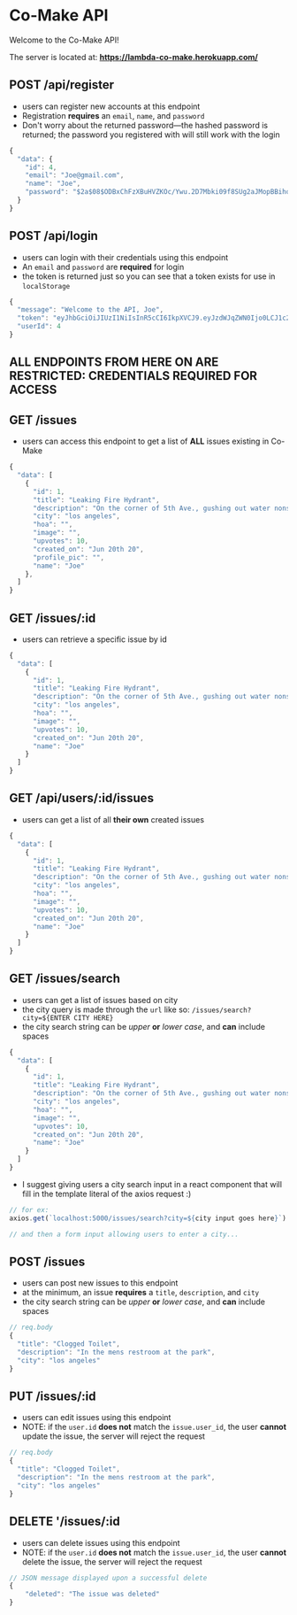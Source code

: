# Co-Make API

Welcome to the Co-Make API!

The server is located at: **<https://lambda-co-make.herokuapp.com/>**

## POST /api/register

- users can register new accounts at this endpoint
- Registration **requires** an `email`, `name`, and `password`
- Don't worry about the returned password—the hashed password is returned; the password you registered with will still work with the login

```js
{
  "data": {
    "id": 4,
    "email": "Joe@gmail.com",
    "name": "Joe",
    "password": "$2a$08$ODBxChFzXBuHVZKOc/Ywu.2D7Mbki09f8SUg2aJMopBBihqhy.PmO"
  }
}
```

## POST /api/login

- users can login with their credentials using this endpoint
- An `email` and `password` are **required** for login
- the token is returned just so you can see that a token exists for use in `localStorage`

```js
{
  "message": "Welcome to the API, Joe",
  "token": "eyJhbGciOiJIUzI1NiIsInR5cCI6IkpXVCJ9.eyJzdWJqZWN0Ijo0LCJ1c2VybmFtZSI6IkpvbmF0aGFuIiwiaWF0IjoxNTkyNjk2MDEzLCJleHAiOjE1OTI3ODI0MTN9.EnOFR8i4-D18xdx00ra-pfiPFSjR3l2pUEgD97Tdj_E",
  "userId": 4
}
```

## ALL ENDPOINTS FROM HERE ON ARE RESTRICTED: CREDENTIALS REQUIRED FOR ACCESS

## GET /issues

- users can access this endpoint to get a list of **ALL** issues existing in Co-Make

```js
{
  "data": [
    {
      "id": 1,
      "title": "Leaking Fire Hydrant",
      "description": "On the corner of 5th Ave., gushing out water nonstop",
      "city": "los angeles",
      "hoa": "",
      "image": "",
      "upvotes": 10,
      "created_on": "Jun 20th 20",
      "profile_pic": "",
      "name": "Joe"
    },
  ]
}
```

## GET /issues/:id

- users can retrieve a specific issue by id

```js
{
  "data": [
    {
      "id": 1,
      "title": "Leaking Fire Hydrant",
      "description": "On the corner of 5th Ave., gushing out water nonstop",
      "city": "los angeles",
      "hoa": "",
      "image": "",
      "upvotes": 10,
      "created_on": "Jun 20th 20",
      "name": "Joe"
    }
  ]
}
```

## GET /api/users/:id/issues

- users can get a list of all **their own** created issues

```js
{
  "data": [
    {
      "id": 1,
      "title": "Leaking Fire Hydrant",
      "description": "On the corner of 5th Ave., gushing out water nonstop",
      "city": "los angeles",
      "hoa": "",
      "image": "",
      "upvotes": 10,
      "created_on": "Jun 20th 20",
      "name": "Joe"
    }
  ]
}
```

## GET /issues/search

- users can get a list of issues based on city
- the city query is made through the `url` like so: `/issues/search?city=${ENTER CITY HERE}`
- the city search string can be *upper* **or** *lower case*, and **can** include spaces

```js
{
  "data": [
    {
      "id": 1,
      "title": "Leaking Fire Hydrant",
      "description": "On the corner of 5th Ave., gushing out water nonstop",
      "city": "los angeles",
      "hoa": "",
      "image": "",
      "upvotes": 10,
      "created_on": "Jun 20th 20",
      "name": "Joe"
    }
  ]
}
```

- I suggest giving users a city search input in a react component that will fill in the template literal of the axios request :)

```js
// for ex:
axios.get(`localhost:5000/issues/search?city=${city input goes here}`)

// and then a form input allowing users to enter a city...
```

## POST /issues

- users can post new issues to this endpoint
- at the minimum, an issue **requires** a `title`, `description`, and `city`
- the city search string can be *upper* **or** *lower case*, and **can** include spaces

```js
// req.body
{
  "title": "Clogged Toilet",
  "description": "In the mens restroom at the park",
  "city": "los angeles"
}
```

## PUT /issues/:id

- users can edit issues using this endpoint
- NOTE: if the `user.id` **does not** match the `issue.user_id`, the user **cannot** update the issue, the server will reject the request

```js
// req.body
{
  "title": "Clogged Toilet",
  "description": "In the mens restroom at the park",
  "city": "los angeles"
}
```

## DELETE '/issues/:id

- users can delete issues using this endpoint
- NOTE: if the `user.id` **does not** match the `issue.user_id`, the user **cannot** delete the issue, the server will reject the request

```js
// JSON message displayed upon a successful delete
{
    "deleted": "The issue was deleted"
}
```
